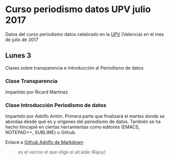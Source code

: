 # Curso periodismo datos UPV julio 2017
Datos del curso periodismo datos celebrado en la [UPV](http://www.upv.es "Universidad Politècnica de València") (Valencia) en el mes de julio de 2017

## Lunes 3
Clases sobre transparencia e Introducción al Periodismo de datos

### Clase Transparencia
Impartido por Ricard Martínez

### Clase Introducción Periodismo de datos
Impartido por Adolfo Antón.
Primera parte que finalizará el martes donde se abordaa desde qué es y orígenes del periodismo de datos. 
También se ha hecho hincapié en ciertas herramientas como editores (EMACS, NOTEPAD++, SUBLIME) o Github.

Enlace a [Github Adolfo de Markdown](https://github.com/flowsta/markdown)

> es el vecino el que elige el alcalde (Rajoy)


